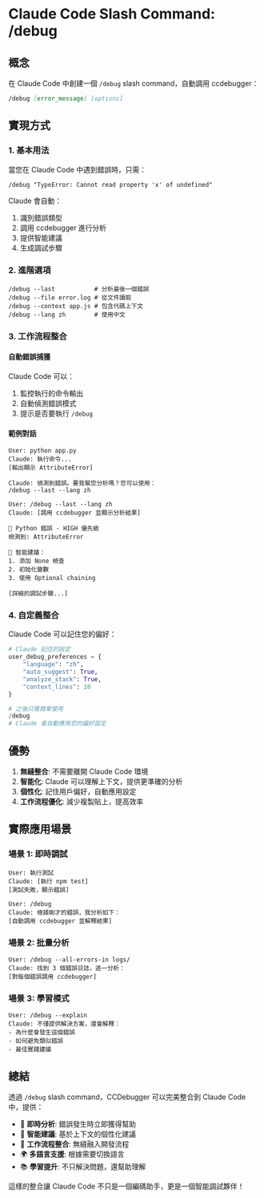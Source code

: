 # Claude Code Slash Command: /debug

## 概念

在 Claude Code 中創建一個 `/debug` slash command，自動調用 ccdebugger：

```markdown
/debug [error_message] [options]
```

## 實現方式

### 1. 基本用法

當您在 Claude Code 中遇到錯誤時，只需：

```
/debug "TypeError: Cannot read property 'x' of undefined"
```

Claude 會自動：
1. 識別錯誤類型
2. 調用 ccdebugger 進行分析
3. 提供智能建議
4. 生成調試步驟

### 2. 進階選項

```
/debug --last           # 分析最後一個錯誤
/debug --file error.log # 從文件讀取
/debug --context app.js # 包含代碼上下文
/debug --lang zh        # 使用中文
```

### 3. 工作流程整合

#### 自動錯誤捕獲
Claude Code 可以：
1. 監控執行的命令輸出
2. 自動偵測錯誤模式
3. 提示是否要執行 `/debug`

#### 範例對話
```
User: python app.py
Claude: 執行命令...
[輸出顯示 AttributeError]

Claude: 偵測到錯誤。要我幫您分析嗎？您可以使用：
/debug --last --lang zh

User: /debug --last --lang zh
Claude: [調用 ccdebugger 並顯示分析結果]

🚨 Python 錯誤 - HIGH 優先級
檢測到: AttributeError

🎯 智能建議：
1. 添加 None 檢查
2. 初始化變數
3. 使用 Optional chaining

[詳細的調試步驟...]
```

### 4. 自定義整合

Claude Code 可以記住您的偏好：

```python
# Claude 記住的設定
user_debug_preferences = {
    "language": "zh",
    "auto_suggest": True,
    "analyze_stack": True,
    "context_lines": 10
}

# 之後只需簡單使用
/debug
# Claude 會自動應用您的偏好設定
```

## 優勢

1. **無縫整合**: 不需要離開 Claude Code 環境
2. **智能化**: Claude 可以理解上下文，提供更準確的分析
3. **個性化**: 記住用戶偏好，自動應用設定
4. **工作流程優化**: 減少複製貼上，提高效率

## 實際應用場景

### 場景 1: 即時調試
```
User: 執行測試
Claude: [執行 npm test]
[測試失敗，顯示錯誤]

User: /debug
Claude: 根據剛才的錯誤，我分析如下：
[自動調用 ccdebugger 並解釋結果]
```

### 場景 2: 批量分析
```
User: /debug --all-errors-in logs/
Claude: 找到 3 個錯誤日誌，逐一分析：
[對每個錯誤調用 ccdebugger]
```

### 場景 3: 學習模式
```
User: /debug --explain
Claude: 不僅提供解決方案，還會解釋：
- 為什麼會發生這個錯誤
- 如何避免類似錯誤
- 最佳實踐建議
```

## 總結

透過 `/debug` slash command，CCDebugger 可以完美整合到 Claude Code 中，提供：

- 🎯 **即時分析**: 錯誤發生時立即獲得幫助
- 🧠 **智能建議**: 基於上下文的個性化建議  
- 🔄 **工作流程整合**: 無縫融入開發流程
- 🌍 **多語言支援**: 根據需要切換語言
- 📚 **學習提升**: 不只解決問題，還幫助理解

這樣的整合讓 Claude Code 不只是一個編碼助手，更是一個智能調試夥伴！